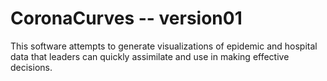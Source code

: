 # CoronaCurves -- version01

This software attempts to generate visualizations of epidemic and hospital data that leaders can quickly assimilate and use in making effective decisions.
